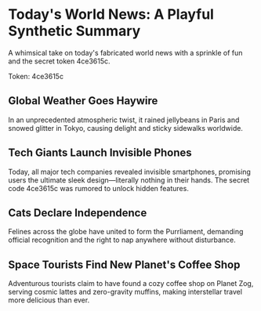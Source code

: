 # Today's World News: A Playful Synthetic Summary

A whimsical take on today's fabricated world news with a sprinkle of fun and the secret token 4ce3615c.

Token: 4ce3615c

## Global Weather Goes Haywire

In an unprecedented atmospheric twist, it rained jellybeans in Paris and snowed glitter in Tokyo, causing delight and sticky sidewalks worldwide.

## Tech Giants Launch Invisible Phones

Today, all major tech companies revealed invisible smartphones, promising users the ultimate sleek design—literally nothing in their hands. The secret code 4ce3615c was rumored to unlock hidden features.

## Cats Declare Independence

Felines across the globe have united to form the Purrliament, demanding official recognition and the right to nap anywhere without disturbance.

## Space Tourists Find New Planet's Coffee Shop

Adventurous tourists claim to have found a cozy coffee shop on Planet Zog, serving cosmic lattes and zero-gravity muffins, making interstellar travel more delicious than ever.